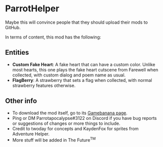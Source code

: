 # ParrotHelper
Maybe this will convince people that they should upload their mods to GitHub.

In terms of content, this mod has the following:
## Entities
* <b>Custom Fake Heart</b>: A fake heart that can have a custom color. Unlike most hearts, this one plays the fake heart cutscene from Farewell when collected, with custom dialog and poem name as usual.
* <b>FlagBerry</b>: A strawberry that sets a flag when collected, with normal strawberry features otherwise.
## Other info
* To download the mod itself, go to its [Gamebanana page]().
* Ping or DM Parrotapocalypse#3122 on Discord if you have bug reports or suggestions of changes or more things to include.
* Credit to twoday for concepts and KaydenFox for sprites from Adventure Helper.
* More stuff will be added in The Future<sup>TM</sup>
